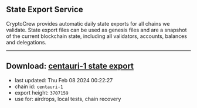 ## State Export Service
CryptoCrew provides automatic daily state exports for all chains we validate. State export files can be used as genesis files and are a snapshot of the current blockchain state, including all validators, accounts, balances and delegations.

---
**Download: [centauri-1 state export](https://dl.ccvalidators.com/SERVICE/composable/centauri-1_export_3707159.json)**
---

- last updated: Thu Feb 08 2024 00:22:27
- chain id: `centauri-1`
- export height: `3707159`
- use for: airdrops, local tests, chain recovery
